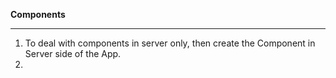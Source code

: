**Components**
***
1. To deal with components in server only, then create the Component in Server side of the App.
1. 